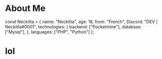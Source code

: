 # About Me 


const Neckitta = {
    name: "Neckitta",
    age: 18,
    from: "French",
    Discord: "DEV | Neckitta#0001",
    technologies: {
        backend: ["Pocketmine"],
        database: ["Mysql"],
    },
    languages: ["PHP", "Python"]
};


# lol
